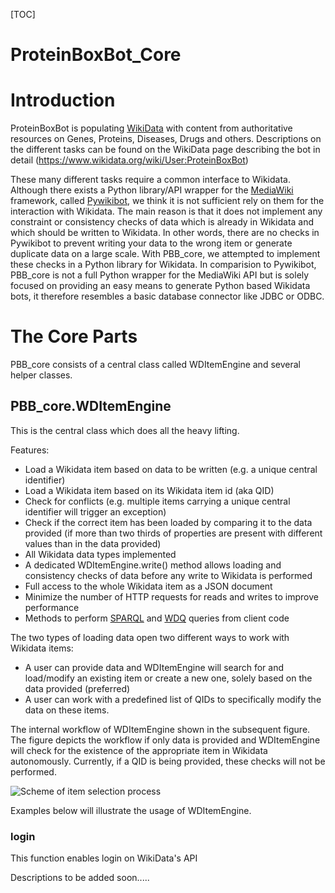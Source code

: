 [TOC]

# ProteinBoxBot_Core #

# Introduction #
ProteinBoxBot is populating [WikiData](http://www.wikidata.org) with content from authoritative resources on Genes, Proteins, Diseases, Drugs and others. 
Descriptions on the different tasks can be found on the WikiData page describing the bot in detail (https://www.wikidata.org/wiki/User:ProteinBoxBot)

These many different tasks require a common interface to Wikidata. Although there exists a Python library/API wrapper for the [MediaWiki](https://www.mediawiki.org/) framework,
called [Pywikibot](https://www.mediawiki.org/wiki/Manual:Pywikibot), we think it is not sufficient rely on them for the interaction with Wikidata. The main reason is that it does not
implement any constraint or consistency checks of data which is already in Wikidata and which should be written to Wikidata. In other words, there are no checks in Pywikibot 
to prevent writing your data to the wrong item or generate duplicate data on a large scale. With PBB_core, we attempted to implement these checks in a Python library for
Wikidata. In comparision to Pywikibot, PBB_core is not a full Python wrapper for the MediaWiki API but is solely focused on providing an easy means to generate Python
based Wikidata bots, it therefore resembles a basic database connector like JDBC or ODBC. 

# The Core Parts #

PBB_core consists of a central class called WDItemEngine and several helper classes.

## PBB_core.WDItemEngine ##
This is the central class which does all the heavy lifting.

Features:

 * Load a Wikidata item based on data to be written (e.g. a unique central identifier)
 * Load a Wikidata item based on its Wikidata item id (aka QID)
 * Check for conflicts (e.g. multiple items carrying a unique central identifier will trigger an exception)
 * Check if the correct item has been loaded by comparing it to the data provided (if more than two thirds of properties are present with different values than in the data provided)
 * All Wikidata data types implemented
 * A dedicated WDItemEngine.write() method allows loading and consistency checks of data before any write to Wikidata is performed
 * Full access to the whole Wikidata item as a JSON document
 * Minimize the number of HTTP requests for reads and writes to improve performance
 * Methods to perform [SPARQL](query.wikidata.org) and [WDQ](http://wdq.wmflabs.org/) queries from client code
 

The two types of loading data open two different ways to work with Wikidata items: 

* A user can provide data and WDItemEngine will search for and load/modify an existing item or create a new one, solely based on the data provided (preferred)
* A user can work with a predefined list of QIDs to specifically modify the data on these items. 

The internal workflow of WDItemEngine shown in the subsequent figure. The figure depicts the workflow if only data is provided and WDItemEngine will check
for the existence of the appropriate item in Wikidata autonomously. Currently, if a QID is being provided, these checks will not be performed.

![Scheme of item selection process](https://bytebucket.org/sulab/wikidatabots/raw/04e6e8a514fa2c7a189e60c466774434ed48b023/ProteinBoxBot_Core/doc/item_selection_overview.svg)

Examples below will illustrate the usage of WDItemEngine.

### login ###
This function enables login on WikiData's API

Descriptions to be added soon.....


```Python
        

        
```

